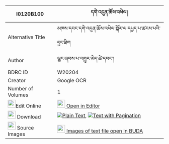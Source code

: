 |I0120B100|དགེ་འདུན་ཆོས་འཕེལ། 
| --- | --- 
|Alternative Title |མཁས་དབང་དགེ་འདུན་ཆོས་འཕེལ་སྐོར་ལ་དཔྱད་པ་ཚངས་པའི་དྲང་ཐིག
|Author| ལྕང་ཞབས་པ་འགྱུར་མེད་ཚེ་དབང་།
|BDRC ID | W20204
|Creator | Google OCR
|Number of Volumes| 1
|<img width="25" src="https://img.icons8.com/color/25/000000/edit-property.png">Edit Online| [<img width="25" src="https://avatars.githubusercontent.com/u/45091458?s=200&v=4"> Open in Editor](http://editor.openpecha.org/I0120B100)
|<img width="25" src="https://img.icons8.com/fluent/48/000000/download-2.png"/>  Download | [![](https://img.icons8.com/color/20/000000/txt.png)Plain Text](https://github.com/Openpecha/I0120B100/releases/download/v1/gendun_cho_pel_plain_I0120B100.zip), [![](https://img.icons8.com/color/20/000000/txt.png)Text with Pagination](https://github.com/Openpecha/I0120B100/releases/download/v1/gendun_cho_pel_pages_I0120B100.zip)
|<img width="25" src="https://img.icons8.com/plasticine/100/000000/pictures-folder.png"/>  Source Images | [<img width="25" src="https://library.bdrc.io/icons/BUDA-small.svg"> Images of text file open in BUDA](https://library.bdrc.io/show/bdr:W20204)